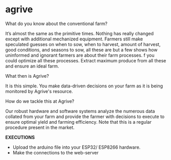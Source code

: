 # agrive
What do you know about the conventional farm?

It’s almost the same as the primitive times. Nothing has really changed except with additional mechanized equipment. Farmers still make speculated guesses on when to sow, when to harvest, amount of harvest, good conditions, and seasons to sow, all these are but a few shows how uninformed and ignorant farmers are about their farm processes.
f you could optimize all these processes. Extract maximum produce from all these and ensure an ideal farm.

What then is Agrive?

It is this simple. You make data-driven decisions on your farm as it is being monitored by Agrive's resource.

How do we tackle this at Agrive?

Our robust hardware and software systems analyze the numerous data collated from your farm and provide the farmer with decisions to execute to ensure optimal yield and farming efficiency. Note that this is a regular procedure present in the market.


**EXECUTIONS**


- Upload the arduino file into your ESP32/ ESP8266 hardware.
- Make the connections to the web-server
